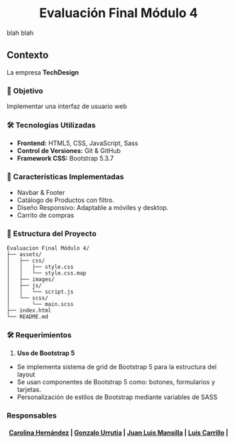 <h1 align= "center"> Evaluación Final Módulo 4 </h1>

blah blah 
## Contexto
La empresa **TechDesign**

### 🎯 Objetivo
Implementar una interfaz de usuario web 

### 🛠 Tecnologías Utilizadas
* **Frontend:** HTML5, CSS, JavaScript, Sass
* **Control de Versiones:** Git & GitHub
* **Framework CSS:** Bootstrap 5.3.7
	
### 🎨 Características Implementadas
- Navbar & Footer
- Catálogo de Productos con filtro.
- Diseño Responsivo: Adaptable a móviles y desktop.
- Carrito de compras

### 📌 Estructura del Proyecto

```
Evaluacion Final Módulo 4/
├── assets/
│   ├── css/
│   │   ├── style.css
│   │   └── style.css.map
│   ├── images/
│   ├── js/
│   │   └── script.js
│   └── scss/
│       └── main.scss
├── index.html
└── README.md
```

### 🛠 Requerimientos 

1. **Uso de Bootstrap 5**
  * Se implementa sistema de grid de Bootstrap 5 para la estructura del layout
  * Se usan componentes de Bootstrap 5 como: botones, formularios y tarjetas.
  * Personalización de estilos de Bootstrap mediante variables de SASS

### Responsables
<h4 align="center"> 
  <a href="https://github.com/CaroHernz">Carolina Hernández</a> | 
	<a href="https://github.com/gurrutia15">Gonzalo Urrutia</a> | 
	<a href="https://github.com/jlmansilla">Juan Luis Mansilla</a> | 
	<a href="https://github.com/lcarrilloq">Luis Carrillo</a> | 
</h4>
